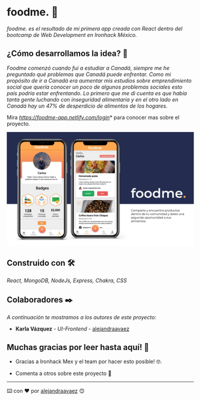 # foodme. 📲

_foodme. es el resultado de mi primera app creada con React dentro del bootcamp de Web Development en Ironhack México._

## ¿Cómo desarrollamos la idea? 🚀

_Foodme comenzó cuando fui a estudiar a Canadá, siempre me he preguntado qué problemas que Canadá puede enfrentar. Como mi propósito de ir a Canadá era aumentar mis estudios sobre emprendimiento social que quería conocer un poco de algunos problemas sociales esto país podría estar enfrentando. Lo primero que me di cuenta es que había tanta gente luchando con inseguridad alimentaria y en el otro lado en Canadá hay un 47% de desperdicio de alimentos de los hogares._

Mira *https://foodme-app.netlify.com/login** para conocer mas sobre el proyecto.

![alt text](https://github.com/alejandraavaez/foodme/blob/master/Herofoodme-min.jpg)
## Construido con 🛠️

_React, MongoDB, NodeJs, Express, Chakra, CSS_

## Colaboradores ✒️

_A continuación te mostramos a los autores de este proyecto:_

* **Karla Vázquez** - *UI-Frontend* - [alejandraavaez](https://github.com/alejandraavaez)


## Muchas gracias por leer hasta aquí! 🎁

* Gracias a Ironhack Mex y el team por hacer esto posible! 🤓.

* Comenta a otros sobre este proyecto 📢

---
⌨️ con ❤️ por [alejandraavaez](https://github.com/alejandraavaez) 😊
